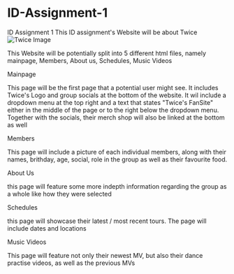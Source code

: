 # ID-Assignment-1

ID Assignment 1
This ID assignment's Website will be about Twice
![Twice Image](/images/new_twice_logo_x300.avif)

This Website will be potentially split into 5 different html files, namely mainpage, Members, About us, Schedules, Music Videos

Mainpage

This page will be the first page that a potential user might see. It includes Twice's Logo and group socials at the bottom of the website. It wil include a dropdown menu at the top right and a text that states "Twice's FanSite" either in the middle of the page or to the right below the dropdown menu. Together with the socials, their merch shop will also be linked at the bottom as well

Members

This page will include a picture of each individual members, along with their names, brithday, age, social, role in the group as well as their favourite food.

About Us

this page will feature some more indepth information regarding the group as a whole like how they were selected

Schedules

this page will showcase their latest / most recent tours. The page will include dates and locations

Music Videos

This page will feature not only their newest MV, but also their dance practise videos, as well as the previous MVs
